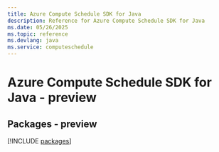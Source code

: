 ```yaml
---
title: Azure Compute Schedule SDK for Java
description: Reference for Azure Compute Schedule SDK for Java
ms.date: 05/26/2025
ms.topic: reference
ms.devlang: java
ms.service: computeschedule
---
```

# Azure Compute Schedule SDK for Java - preview
## Packages - preview
[!INCLUDE [packages](compute-schedule-index.md)]
